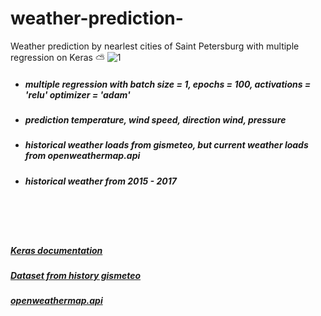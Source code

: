 # weather-prediction-
Weather prediction by nearlest cities of Saint Petersburg with multiple regression on Keras ⛅️ 
![1](https://user-images.githubusercontent.com/24204523/38239425-5e67246a-3735-11e8-94c8-0dba4e20c595.png)
<br/>
- ##### multiple regression with batch size = 1, epochs = 100, activations = 'relu' optimizer = 'adam' 
- ##### prediction temperature, wind speed, direction wind, pressure
- ##### historical weather loads from gismeteo, but current weather loads from openweathermap.api
- ##### historical weather from 2015 - 2017 
<br/>
<br/>
<br/>

##### [Keras documentation](https://keras.io/) <br/>
##### [Dataset from history gismeteo](https://www.gismeteo.ru/diary/4079/)
##### [openweathermap.api](https://openweathermap.org/api)
